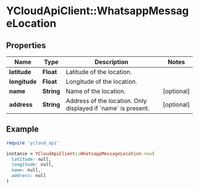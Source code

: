 # YCloudApiClient::WhatsappMessageLocation

## Properties

| Name | Type | Description | Notes |
| ---- | ---- | ----------- | ----- |
| **latitude** | **Float** | Latitude of the location. |  |
| **longitude** | **Float** | Longitude of the location. |  |
| **name** | **String** | Name of the location. | [optional] |
| **address** | **String** | Address of the location. Only displayed if &#x60;name&#x60; is present. | [optional] |

## Example

```ruby
require 'ycloud_api'

instance = YCloudApiClient::WhatsappMessageLocation.new(
  latitude: null,
  longitude: null,
  name: null,
  address: null
)
```

